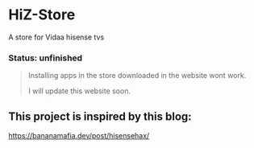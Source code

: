 # HiZ-Store
A store for Vidaa hisense tvs
### Status: unfinished
> Installing apps in the store downloaded in the website wont work.
>
> I will update this website soon.

## This project is inspired by this blog:
  https://bananamafia.dev/post/hisensehax/
